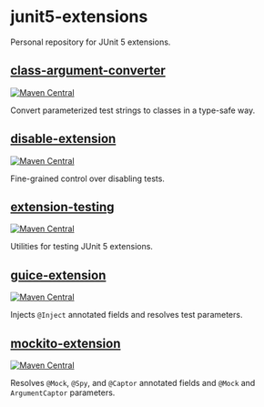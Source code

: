 # junit5-extensions
Personal repository for JUnit 5 extensions.

## [class-argument-converter](class-argument-converter)
[![Maven Central][mvn-img1]][mvn-link1]

Convert parameterized test strings to classes in a type-safe way.

## [disable-extension](disable-extension)
[![Maven Central][mvn-img2]][mvn-link2]

Fine-grained control over disabling tests.

## [extension-testing](extension-testing)
[![Maven Central][mvn-img3]][mvn-link3]

Utilities for testing JUnit 5 extensions.

## [guice-extension](guice-extension)
[![Maven Central][mvn-img4]][mvn-link4]

Injects `@Inject` annotated fields and resolves test parameters.


## [mockito-extension](mockito-extension)
[![Maven Central][mvn-img5]][mvn-link5]

Resolves `@Mock`, `@Spy`, and `@Captor` annotated fields and
`@Mock` and `ArgumentCaptor` parameters.


[mvn-img1]: https://maven-badges.herokuapp.com/maven-central/name.falgout.jeffrey.testing.junit5/class-argument-converter/badge.svg
[mvn-link1]: https://maven-badges.herokuapp.com/maven-central/name.falgout.jeffrey.testing.junit5/class-argument-converter
[mvn-img2]: https://maven-badges.herokuapp.com/maven-central/name.falgout.jeffrey.testing.junit5/disable-extension/badge.svg
[mvn-link2]: https://maven-badges.herokuapp.com/maven-central/name.falgout.jeffrey.testing.junit5/disable-extension
[mvn-img3]: https://maven-badges.herokuapp.com/maven-central/name.falgout.jeffrey.testing.junit5/extension-testing/badge.svg
[mvn-link3]: https://maven-badges.herokuapp.com/maven-central/name.falgout.jeffrey.testing.junit5/extension-testing
[mvn-img4]: https://maven-badges.herokuapp.com/maven-central/name.falgout.jeffrey.testing.junit5/guice-extension/badge.svg
[mvn-link4]: https://maven-badges.herokuapp.com/maven-central/name.falgout.jeffrey.testing.junit5/guice-extension
[mvn-img5]: https://maven-badges.herokuapp.com/maven-central/name.falgout.jeffrey.testing.junit5/mockito-extension/badge.svg
[mvn-link5]: https://maven-badges.herokuapp.com/maven-central/name.falgout.jeffrey.testing.junit5/mockito-extension

